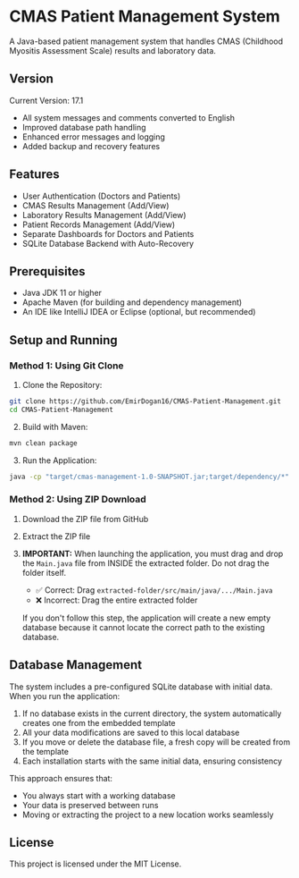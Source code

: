 # CMAS Patient Management System

A Java-based patient management system that handles CMAS (Childhood Myositis Assessment Scale) results and laboratory data.

## Version
Current Version: 17.1
- All system messages and comments converted to English
- Improved database path handling
- Enhanced error messages and logging
- Added backup and recovery features

## Features

- User Authentication (Doctors and Patients)
- CMAS Results Management (Add/View)
- Laboratory Results Management (Add/View)
- Patient Records Management (Add/View)
- Separate Dashboards for Doctors and Patients
- SQLite Database Backend with Auto-Recovery

## Prerequisites

- Java JDK 11 or higher
- Apache Maven (for building and dependency management)
- An IDE like IntelliJ IDEA or Eclipse (optional, but recommended)

## Setup and Running

### Method 1: Using Git Clone

1. Clone the Repository:
```bash
git clone https://github.com/EmirDogan16/CMAS-Patient-Management.git
cd CMAS-Patient-Management
```

2. Build with Maven:
```bash
mvn clean package
```

3. Run the Application:
```bash
java -cp "target/cmas-management-1.0-SNAPSHOT.jar;target/dependency/*" com.patientx.Main
```

### Method 2: Using ZIP Download

1. Download the ZIP file from GitHub
2. Extract the ZIP file
3. **IMPORTANT:** When launching the application, you must drag and drop the `Main.java` file from INSIDE the extracted folder. Do not drag the folder itself.
   - ✅ Correct: Drag `extracted-folder/src/main/java/.../Main.java`
   - ❌ Incorrect: Drag the entire extracted folder
   
   If you don't follow this step, the application will create a new empty database because it cannot locate the correct path to the existing database.

## Database Management

The system includes a pre-configured SQLite database with initial data. When you run the application:

1. If no database exists in the current directory, the system automatically creates one from the embedded template
2. All your data modifications are saved to this local database
3. If you move or delete the database file, a fresh copy will be created from the template
4. Each installation starts with the same initial data, ensuring consistency

This approach ensures that:
- You always start with a working database
- Your data is preserved between runs
- Moving or extracting the project to a new location works seamlessly

## License

This project is licensed under the MIT License.
